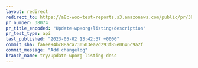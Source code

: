 ```yaml
---
layout: redirect
redirect_to: https://a8c-woo-test-reports.s3.amazonaws.com/public/pr/38074/api/index.html
pr_number: 38074
pr_title_encoded: "Update+wp+org+listing+description"
pr_test_type: api
last_published: "2023-05-02 13:42:37 +0000"
commit_sha: fa6ee94bc88aca730503ea2d293f85e0646c9a2f
commit_message: "Add changelog"
branch_name: try/update-wporg-listing-desc
---
```

